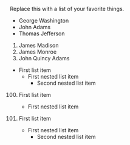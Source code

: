 Replace this with a list of your favorite things.
- George Washington
- John Adams
- Thomas Jefferson

1. James Madison
2. James Monroe
3. John Quincy Adams


* First list item
   - First nested list item
     - Second nested list item

100. First list item
     - First nested list item

100. First list item
     - First nested list item
       - Second nested list item
